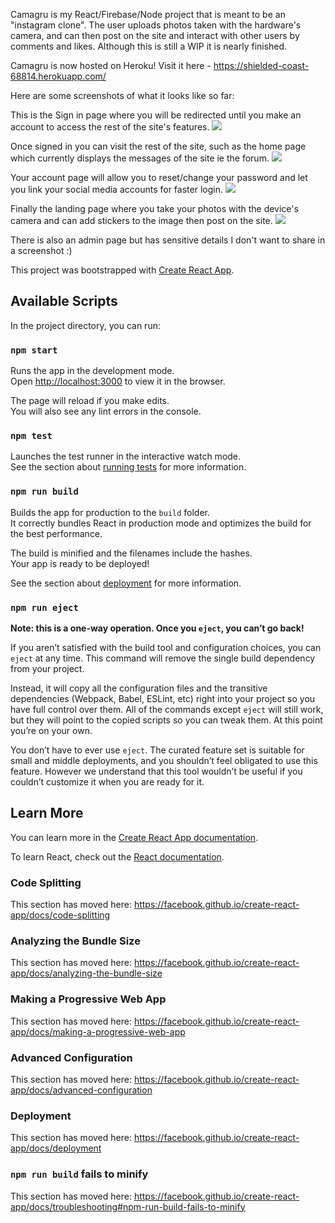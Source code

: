 Camagru is my React/Firebase/Node project that is meant to be an "instagram clone". The user uploads photos taken with the hardware's camera, and can then post on the site and interact with other users by comments and likes. Although this is still a WIP it is nearly finished. 

Camagru is now hosted on Heroku! Visit it here - https://shielded-coast-68814.herokuapp.com/

Here are some screenshots of what it looks like so far:


This is the Sign in page where you will be redirected until you make an account to access the rest of the site's features.
![](https://i.imgur.com/HJmTQsp.png)

Once signed in you can visit the rest of the site, such as the home page which currently displays the messages of the site ie the forum.
![](https://i.imgur.com/rCfVlDk.png)

Your account page will allow you to reset/change your password and let you link your social media accounts for faster login.
![](https://i.imgur.com/rZDfZKp.png)

Finally the landing page where you take your photos with the device's camera and can add stickers to the image then post on the site.
![](https://i.imgur.com/L4fkBks.png)

There is also an admin page but has sensitive details I don't want to share in a screenshot :)



This project was bootstrapped with [Create React App](https://github.com/facebook/create-react-app).

## Available Scripts

In the project directory, you can run:

### `npm start`

Runs the app in the development mode.<br>
Open [http://localhost:3000](http://localhost:3000) to view it in the browser.

The page will reload if you make edits.<br>
You will also see any lint errors in the console.

### `npm test`

Launches the test runner in the interactive watch mode.<br>
See the section about [running tests](https://facebook.github.io/create-react-app/docs/running-tests) for more information.

### `npm run build`

Builds the app for production to the `build` folder.<br>
It correctly bundles React in production mode and optimizes the build for the best performance.

The build is minified and the filenames include the hashes.<br>
Your app is ready to be deployed!

See the section about [deployment](https://facebook.github.io/create-react-app/docs/deployment) for more information.

### `npm run eject`

**Note: this is a one-way operation. Once you `eject`, you can’t go back!**

If you aren’t satisfied with the build tool and configuration choices, you can `eject` at any time. This command will remove the single build dependency from your project.

Instead, it will copy all the configuration files and the transitive dependencies (Webpack, Babel, ESLint, etc) right into your project so you have full control over them. All of the commands except `eject` will still work, but they will point to the copied scripts so you can tweak them. At this point you’re on your own.

You don’t have to ever use `eject`. The curated feature set is suitable for small and middle deployments, and you shouldn’t feel obligated to use this feature. However we understand that this tool wouldn’t be useful if you couldn’t customize it when you are ready for it.

## Learn More

You can learn more in the [Create React App documentation](https://facebook.github.io/create-react-app/docs/getting-started).

To learn React, check out the [React documentation](https://reactjs.org/).

### Code Splitting

This section has moved here: https://facebook.github.io/create-react-app/docs/code-splitting

### Analyzing the Bundle Size

This section has moved here: https://facebook.github.io/create-react-app/docs/analyzing-the-bundle-size

### Making a Progressive Web App

This section has moved here: https://facebook.github.io/create-react-app/docs/making-a-progressive-web-app

### Advanced Configuration

This section has moved here: https://facebook.github.io/create-react-app/docs/advanced-configuration

### Deployment

This section has moved here: https://facebook.github.io/create-react-app/docs/deployment

### `npm run build` fails to minify

This section has moved here: https://facebook.github.io/create-react-app/docs/troubleshooting#npm-run-build-fails-to-minify
